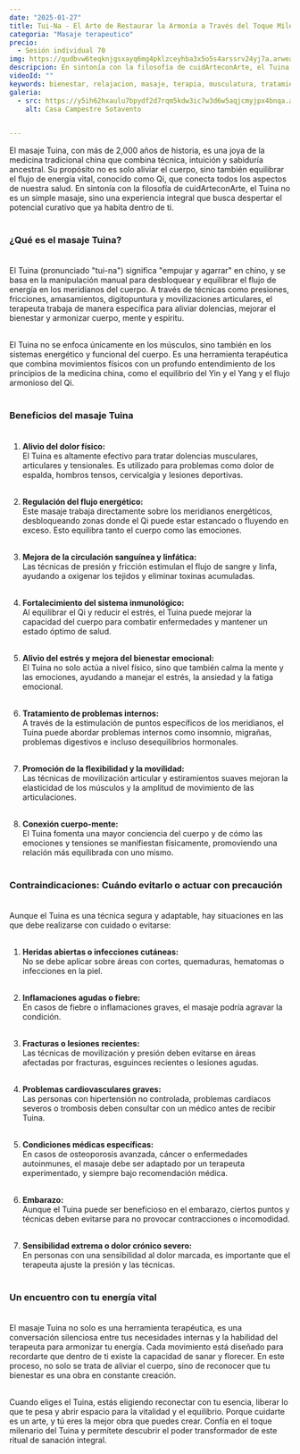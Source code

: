 ```yaml
---
date: "2025-01-27"
title: Tui-Na - El Arte de Restaurar la Armonía a Través del Toque Milenario
categoria: "Masaje terapeutico"
precio:
  - Sesión individual 70
img: https://qudbvw6teqknjgsxayq6mg4pklzceyhba3x5o5s4arssrv24yj7a.arweave.net/hQYa29MkFNSaVwYh5huPUvIiYOEG79d2XARlKNdcwn4
descripcion: En sintonía con la filosofía de cuidArteconArte, el Tuina no es un simple masaje, sino una experiencia integral
videoId: ""
keywords: bienestar, relajacion, masaje, terapia, musculatura, tratamiento muscular, descanso, insomnio, estres, cansancio, contracturas, energetico, terapia china, revitalizacion
galeria:
  - src: https://y5ih62hxaulu7bpydf2d7rqm5kdw3ic7w3d6w5aqjcmyjpx4bnqa.arweave.net/x1B_aPcFF0-F-Bl0P8YM6odtoF-2x-t0EEiZhL78C2A
    alt: Casa Campestre Sotavento

  
---
```


El masaje Tuina, con más de 2,000 años de historia, es una joya de la medicina tradicional china que combina técnica, intuición y sabiduría ancestral. Su propósito no es solo aliviar el cuerpo, sino también equilibrar el flujo de energía vital, conocido como Qi, que conecta todos los aspectos de nuestra salud. En sintonía con la filosofía de cuidArteconArte, el Tuina no es un simple masaje, sino una experiencia integral que busca despertar el potencial curativo que ya habita dentro de ti. <br><br>

### ¿Qué es el masaje Tuina? <br><br>

El Tuina (pronunciado "tui-na") significa "empujar y agarrar" en chino, y se basa en la manipulación manual para desbloquear y equilibrar el flujo de energía en los meridianos del cuerpo. A través de técnicas como presiones, fricciones, amasamientos, digitopuntura y movilizaciones articulares, el terapeuta trabaja de manera específica para aliviar dolencias, mejorar el bienestar y armonizar cuerpo, mente y espíritu. <br><br>

El Tuina no se enfoca únicamente en los músculos, sino también en los sistemas energético y funcional del cuerpo. Es una herramienta terapéutica que combina movimientos físicos con un profundo entendimiento de los principios de la medicina china, como el equilibrio del Yin y el Yang y el flujo armonioso del Qi. <br><br>

### Beneficios del masaje Tuina <br><br>

1. **Alivio del dolor físico:** <br>
El Tuina es altamente efectivo para tratar dolencias musculares, articulares y tensionales. Es utilizado para problemas como dolor de espalda, hombros tensos, cervicalgia y lesiones deportivas. <br><br>

2. **Regulación del flujo energético:** <br>
Este masaje trabaja directamente sobre los meridianos energéticos, desbloqueando zonas donde el Qi puede estar estancado o fluyendo en exceso. Esto equilibra tanto el cuerpo como las emociones. <br><br>

3. **Mejora de la circulación sanguínea y linfática:** <br>
Las técnicas de presión y fricción estimulan el flujo de sangre y linfa, ayudando a oxigenar los tejidos y eliminar toxinas acumuladas. <br><br>

4. **Fortalecimiento del sistema inmunológico:** <br>
Al equilibrar el Qi y reducir el estrés, el Tuina puede mejorar la capacidad del cuerpo para combatir enfermedades y mantener un estado óptimo de salud. <br><br>

5. **Alivio del estrés y mejora del bienestar emocional:** <br>
El Tuina no solo actúa a nivel físico, sino que también calma la mente y las emociones, ayudando a manejar el estrés, la ansiedad y la fatiga emocional. <br><br>

6. **Tratamiento de problemas internos:** <br>
A través de la estimulación de puntos específicos de los meridianos, el Tuina puede abordar problemas internos como insomnio, migrañas, problemas digestivos e incluso desequilibrios hormonales. <br><br>

7. **Promoción de la flexibilidad y la movilidad:** <br>
Las técnicas de movilización articular y estiramientos suaves mejoran la elasticidad de los músculos y la amplitud de movimiento de las articulaciones. <br><br>

8. **Conexión cuerpo-mente:** <br>
El Tuina fomenta una mayor conciencia del cuerpo y de cómo las emociones y tensiones se manifiestan físicamente, promoviendo una relación más equilibrada con uno mismo. <br><br>

### Contraindicaciones: Cuándo evitarlo o actuar con precaución <br><br>

Aunque el Tuina es una técnica segura y adaptable, hay situaciones en las que debe realizarse con cuidado o evitarse: <br><br>

1. **Heridas abiertas o infecciones cutáneas:** <br>
No se debe aplicar sobre áreas con cortes, quemaduras, hematomas o infecciones en la piel. <br><br>

2. **Inflamaciones agudas o fiebre:** <br>
En casos de fiebre o inflamaciones graves, el masaje podría agravar la condición. <br><br>

3. **Fracturas o lesiones recientes:** <br>
Las técnicas de movilización y presión deben evitarse en áreas afectadas por fracturas, esguinces recientes o lesiones agudas. <br><br>

4. **Problemas cardiovasculares graves:** <br>
Las personas con hipertensión no controlada, problemas cardíacos severos o trombosis deben consultar con un médico antes de recibir Tuina. <br><br>

5. **Condiciones médicas específicas:** <br>
En casos de osteoporosis avanzada, cáncer o enfermedades autoinmunes, el masaje debe ser adaptado por un terapeuta experimentado, y siempre bajo recomendación médica. <br><br>

6. **Embarazo:** <br>
Aunque el Tuina puede ser beneficioso en el embarazo, ciertos puntos y técnicas deben evitarse para no provocar contracciones o incomodidad. <br><br>

7. **Sensibilidad extrema o dolor crónico severo:** <br>
En personas con una sensibilidad al dolor marcada, es importante que el terapeuta ajuste la presión y las técnicas. <br><br>

### Un encuentro con tu energía vital <br><br>

El masaje Tuina no solo es una herramienta terapéutica, es una conversación silenciosa entre tus necesidades internas y la habilidad del terapeuta para armonizar tu energía. Cada movimiento está diseñado para recordarte que dentro de ti existe la capacidad de sanar y florecer. En este proceso, no solo se trata de aliviar el cuerpo, sino de reconocer que tu bienestar es una obra en constante creación. <br><br>

Cuando eliges el Tuina, estás eligiendo reconectar con tu esencia, liberar lo que te pesa y abrir espacio para la vitalidad y el equilibrio. Porque cuidarte es un arte, y tú eres la mejor obra que puedes crear. Confía en el toque milenario del Tuina y permítete descubrir el poder transformador de este ritual de sanación integral. <br><br>